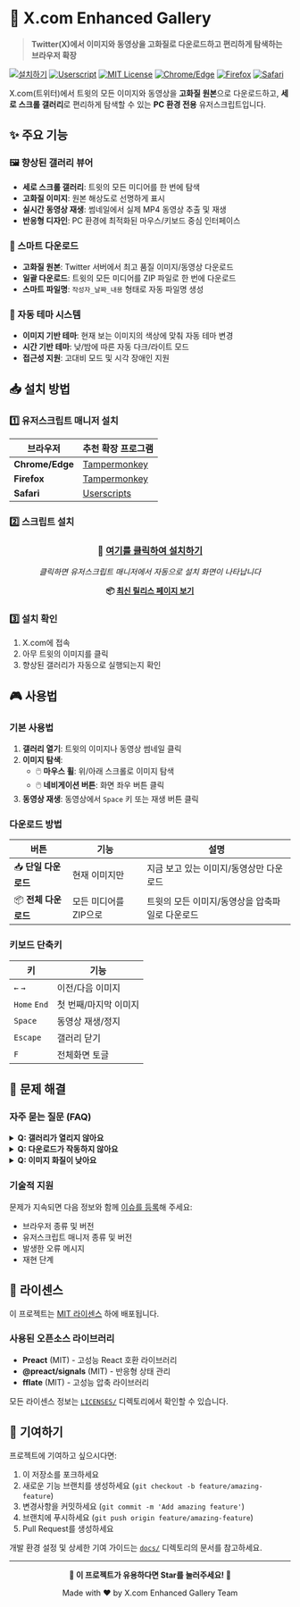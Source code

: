 # 🚀 X.com Enhanced Gallery

> **Twitter(X)에서 이미지와 동영상을 고화질로 다운로드하고 편리하게 탐색하는
> 브라우저 확장**

[![설치하기](https://img.shields.io/badge/설치하기-클릭-brightgreen?style=for-the-badge)](https://github.com/PiesP/xcom-enhanced-gallery/releases/latest/download/xcom-enhanced-gallery.user.js)
[![Userscript](https://img.shields.io/badge/Userscript-Ready-orange)](https://github.com/OpenUserJS/OpenUserJS.org/wiki/Userscript-Beginners-HOWTO)
[![MIT License](https://img.shields.io/badge/License-MIT-green.svg)](LICENSE)
[![Chrome/Edge](https://img.shields.io/badge/Chrome%2FEdge-지원-4285F4)](https://www.google.com/chrome/)
[![Firefox](https://img.shields.io/badge/Firefox-지원-FF7139)](https://www.mozilla.org/firefox/)
[![Safari](https://img.shields.io/badge/Safari-지원-00D4FF)](https://www.apple.com/safari/)

X.com(트위터)에서 트윗의 모든 이미지와 동영상을 **고화질 원본**으로
다운로드하고, **세로 스크롤 갤러리**로 편리하게 탐색할 수 있는 **PC 환경 전용**
유저스크립트입니다.

## ✨ 주요 기능

### 🖼️ 향상된 갤러리 뷰어

- **세로 스크롤 갤러리**: 트윗의 모든 미디어를 한 번에 탐색
- **고화질 이미지**: 원본 해상도로 선명하게 표시
- **실시간 동영상 재생**: 썸네일에서 실제 MP4 동영상 추출 및 재생
- **반응형 디자인**: PC 환경에 최적화된 마우스/키보드 중심 인터페이스

### 💾 스마트 다운로드

- **고화질 원본**: Twitter 서버에서 최고 품질 이미지/동영상 다운로드
- **일괄 다운로드**: 트윗의 모든 미디어를 ZIP 파일로 한 번에 다운로드
- **스마트 파일명**: `작성자_날짜_내용` 형태로 자동 파일명 생성

### 🎨 자동 테마 시스템

- **이미지 기반 테마**: 현재 보는 이미지의 색상에 맞춰 자동 테마 변경
- **시간 기반 테마**: 낮/밤에 따른 자동 다크/라이트 모드
- **접근성 지원**: 고대비 모드 및 시각 장애인 지원

## 📥 설치 방법

### 1️⃣ 유저스크립트 매니저 설치

| 브라우저        | 추천 확장 프로그램                                                                                      |
| --------------- | ------------------------------------------------------------------------------------------------------- |
| **Chrome/Edge** | [Tampermonkey](https://chrome.google.com/webstore/detail/tampermonkey/dhdgffkkebhmkfjojejmpbldmpobfkfo) |
| **Firefox**     | [Tampermonkey](https://addons.mozilla.org/firefox/addon/tampermonkey/)                                  |
| **Safari**      | [Userscripts](https://apps.apple.com/app/userscripts/id1463298887)                                      |

### 2️⃣ 스크립트 설치

<div align="center">

### 🔗 **[여기를 클릭하여 설치하기](https://github.com/PiesP/xcom-enhanced-gallery/releases/latest/download/xcom-enhanced-gallery.user.js)**

_클릭하면 유저스크립트 매니저에서 자동으로 설치 화면이 나타납니다_

**📦 [최신 릴리스 페이지 보기](https://github.com/PiesP/xcom-enhanced-gallery/releases)**

</div>

### 3️⃣ 설치 확인

1. X.com에 접속
2. 아무 트윗의 이미지를 클릭
3. 향상된 갤러리가 자동으로 실행되는지 확인

## 🎮 사용법

### 기본 사용법

1. **갤러리 열기**: 트윗의 이미지나 동영상 썸네일 클릭
2. **이미지 탐색**:
   - 🖱️ **마우스 휠**: 위/아래 스크롤로 이미지 탐색
   - 🖱️ **네비게이션 버튼**: 화면 좌우 버튼 클릭
3. **동영상 재생**: 동영상에서 `Space` 키 또는 재생 버튼 클릭

### 다운로드 방법

| 버튼                 | 기능                  | 설명                                            |
| -------------------- | --------------------- | ----------------------------------------------- |
| 📥 **단일 다운로드** | 현재 이미지만         | 지금 보고 있는 이미지/동영상만 다운로드         |
| 📦 **전체 다운로드** | 모든 미디어를 ZIP으로 | 트윗의 모든 이미지/동영상을 압축파일로 다운로드 |

### 키보드 단축키

| 키           | 기능                  |
| ------------ | --------------------- |
| `←` `→`      | 이전/다음 이미지      |
| `Home` `End` | 첫 번째/마지막 이미지 |
| `Space`      | 동영상 재생/정지      |
| `Escape`     | 갤러리 닫기           |
| `F`          | 전체화면 토글         |

## 🔧 문제 해결

### 자주 묻는 질문 (FAQ)

<details>
<summary><strong>Q: 갤러리가 열리지 않아요</strong></summary>

**해결 방법**:

1. 유저스크립트 매니저가 활성화되어 있는지 확인
2. 스크립트가 x.com 도메인에서 실행되도록 설정되어 있는지 확인
3. 브라우저를 새로고침 후 다시 시도

</details>

<details>
<summary><strong>Q: 다운로드가 작동하지 않아요</strong></summary>

**해결 방법**:

1. 브라우저의 팝업 차단 해제
2. 다운로드 폴더에 쓰기 권한이 있는지 확인
3. 브라우저의 파일 다운로드 설정 확인

</details>

<details>
<summary><strong>Q: 이미지 화질이 낮아요</strong></summary>

**해결 방법**:

1. 스크립트가 최신 버전인지 확인
2. 네트워크 연결 상태 확인
3. 트위터 서버의 원본 이미지 가용성 확인

</details>

### 기술적 지원

문제가 지속되면 다음 정보와 함께
[이슈를 등록](https://github.com/PiesP/xcom-enhanced-gallery/issues)해 주세요:

- 브라우저 종류 및 버전
- 유저스크립트 매니저 종류 및 버전
- 발생한 오류 메시지
- 재현 단계

## 📄 라이센스

이 프로젝트는 [MIT 라이센스](LICENSE) 하에 배포됩니다.

### 사용된 오픈소스 라이브러리

- **Preact** (MIT) - 고성능 React 호환 라이브러리
- **@preact/signals** (MIT) - 반응형 상태 관리
- **fflate** (MIT) - 고성능 압축 라이브러리

모든 라이센스 정보는 [`LICENSES/`](LICENSES/) 디렉토리에서 확인할 수 있습니다.

## 🤝 기여하기

프로젝트에 기여하고 싶으시다면:

1. 이 저장소를 포크하세요
2. 새로운 기능 브랜치를 생성하세요 (`git checkout -b feature/amazing-feature`)
3. 변경사항을 커밋하세요 (`git commit -m 'Add amazing feature'`)
4. 브랜치에 푸시하세요 (`git push origin feature/amazing-feature`)
5. Pull Request를 생성하세요

개발 환경 설정 및 상세한 기여 가이드는 [`docs/`](docs/) 디렉토리의 문서를
참고하세요.

---

<div align="center">

**🌟 이 프로젝트가 유용하다면 Star를 눌러주세요! 🌟**

Made with ❤️ by X.com Enhanced Gallery Team

</div>
